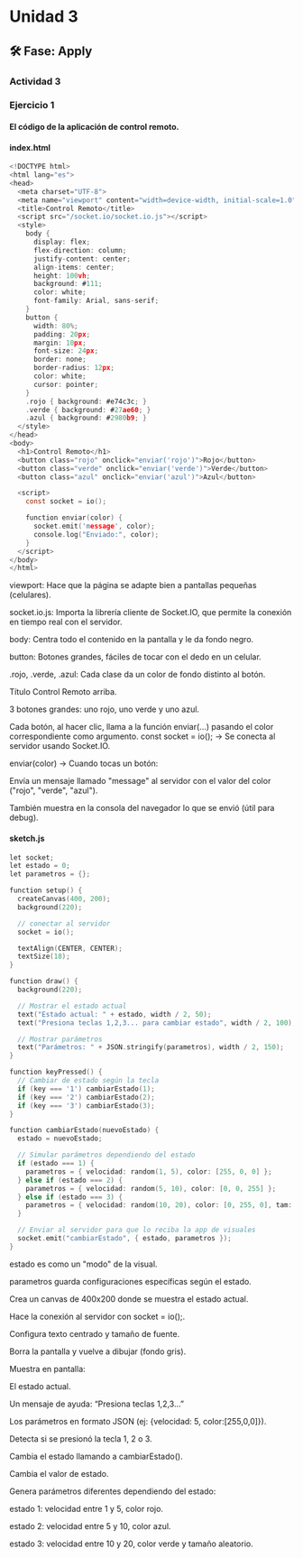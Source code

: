 # Unidad 3


## 🛠 Fase: Apply

### Actividad 3

### Ejercicio 1 

#### El código de la aplicación de control remoto.

#### index.html

```c
<!DOCTYPE html>
<html lang="es">
<head>
  <meta charset="UTF-8">
  <meta name="viewport" content="width=device-width, initial-scale=1.0">
  <title>Control Remoto</title>
  <script src="/socket.io/socket.io.js"></script>
  <style>
    body {
      display: flex;
      flex-direction: column;
      justify-content: center;
      align-items: center;
      height: 100vh;
      background: #111;
      color: white;
      font-family: Arial, sans-serif;
    }
    button {
      width: 80%;
      padding: 20px;
      margin: 10px;
      font-size: 24px;
      border: none;
      border-radius: 12px;
      color: white;
      cursor: pointer;
    }
    .rojo { background: #e74c3c; }
    .verde { background: #27ae60; }
    .azul { background: #2980b9; }
  </style>
</head>
<body>
  <h1>Control Remoto</h1>
  <button class="rojo" onclick="enviar('rojo')">Rojo</button>
  <button class="verde" onclick="enviar('verde')">Verde</button>
  <button class="azul" onclick="enviar('azul')">Azul</button>

  <script>
    const socket = io();

    function enviar(color) {
      socket.emit('message', color);
      console.log("Enviado:", color);
    }
  </script>
</body>
</html>
```

viewport: Hace que la página se adapte bien a pantallas pequeñas (celulares).

socket.io.js: Importa la librería cliente de Socket.IO, que permite la conexión en tiempo real con el servidor.

body: Centra todo el contenido en la pantalla y le da fondo negro.

button: Botones grandes, fáciles de tocar con el dedo en un celular.

.rojo, .verde, .azul: Cada clase da un color de fondo distinto al botón.

Título Control Remoto arriba.

3 botones grandes: uno rojo, uno verde y uno azul.

Cada botón, al hacer clic, llama a la función enviar(...) pasando el color correspondiente como argumento.
const socket = io(); → Se conecta al servidor usando Socket.IO.

enviar(color) → Cuando tocas un botón:

Envía un mensaje llamado "message" al servidor con el valor del color ("rojo", "verde", "azul").

También muestra en la consola del navegador lo que se envió (útil para debug).

#### sketch.js

```c
let socket;
let estado = 0;
let parametros = {};

function setup() {
  createCanvas(400, 200);
  background(220);

  // conectar al servidor
  socket = io();

  textAlign(CENTER, CENTER);
  textSize(18);
}

function draw() {
  background(220);

  // Mostrar el estado actual
  text("Estado actual: " + estado, width / 2, 50);
  text("Presiona teclas 1,2,3... para cambiar estado", width / 2, 100);

  // Mostrar parámetros
  text("Parámetros: " + JSON.stringify(parametros), width / 2, 150);
}

function keyPressed() {
  // Cambiar de estado según la tecla
  if (key === '1') cambiarEstado(1);
  if (key === '2') cambiarEstado(2);
  if (key === '3') cambiarEstado(3);
}

function cambiarEstado(nuevoEstado) {
  estado = nuevoEstado;

  // Simular parámetros dependiendo del estado
  if (estado === 1) {
    parametros = { velocidad: random(1, 5), color: [255, 0, 0] };
  } else if (estado === 2) {
    parametros = { velocidad: random(5, 10), color: [0, 0, 255] };
  } else if (estado === 3) {
    parametros = { velocidad: random(10, 20), color: [0, 255, 0], tam: random(50,150) };
  }

  // Enviar al servidor para que lo reciba la app de visuales
  socket.emit("cambiarEstado", { estado, parametros });
}
```

estado es como un "modo" de la visual.

parametros guarda configuraciones específicas según el estado.

Crea un canvas de 400x200 donde se muestra el estado actual.

Hace la conexión al servidor con socket = io();.

Configura texto centrado y tamaño de fuente.

Borra la pantalla y vuelve a dibujar (fondo gris).

Muestra en pantalla:

El estado actual.

Un mensaje de ayuda: “Presiona teclas 1,2,3...”

Los parámetros en formato JSON (ej: {velocidad: 5, color:[255,0,0]}).

Detecta si se presionó la tecla 1, 2 o 3.

Cambia el estado llamando a cambiarEstado().

Cambia el valor de estado.

Genera parámetros diferentes dependiendo del estado:

estado 1: velocidad entre 1 y 5, color rojo.

estado 2: velocidad entre 5 y 10, color azul.

estado 3: velocidad entre 10 y 20, color verde y tamaño aleatorio.
